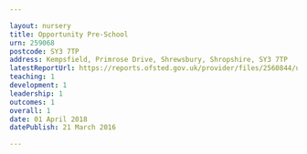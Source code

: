 ```yaml
---

layout: nursery
title: Opportunity Pre-School
urn: 259068
postcode: SY3 7TP
address: Kempsfield, Primrose Drive, Shrewsbury, Shropshire, SY3 7TP
latestReportUrl: https://reports.ofsted.gov.uk/provider/files/2560844/urn/259068.pdf
teaching: 1
development: 1
leadership: 1
outcomes: 1
overall: 1
date: 01 April 2018 
datePublish: 21 March 2016

---
```

